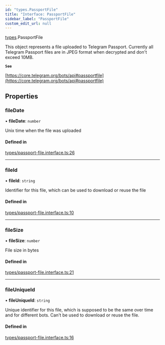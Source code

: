 ```yaml
---
id: "types.PassportFile"
title: "Interface: PassportFile"
sidebar_label: "PassportFile"
custom_edit_url: null
---
```


[types](../modules/types.md).PassportFile

This object represents a file uploaded to Telegram Passport. Currently all
Telegram Passport files are in JPEG format when decrypted and don't exceed 10MB.

**`See`**

[https://core.telegram.org/bots/api#passportfile](https://core.telegram.org/bots/api#passportfile)

## Properties

### fileDate

• **fileDate**: `number`

Unix time when the file was uploaded

#### Defined in

[types/passport-file.interface.ts:26](https://github.com/DeityLamb/telegramjs/blob/32b4cca/packages/common/lib/interfaces/types/passport-file.interface.ts#L26)

___

### fileId

• **fileId**: `string`

Identifier for this file, which can be used to download or reuse the file

#### Defined in

[types/passport-file.interface.ts:10](https://github.com/DeityLamb/telegramjs/blob/32b4cca/packages/common/lib/interfaces/types/passport-file.interface.ts#L10)

___

### fileSize

• **fileSize**: `number`

File size in bytes

#### Defined in

[types/passport-file.interface.ts:21](https://github.com/DeityLamb/telegramjs/blob/32b4cca/packages/common/lib/interfaces/types/passport-file.interface.ts#L21)

___

### fileUniqueId

• **fileUniqueId**: `string`

Unique identifier for this file, which is supposed to be the same over time and
for different bots. Can't be used to download or reuse the file.

#### Defined in

[types/passport-file.interface.ts:16](https://github.com/DeityLamb/telegramjs/blob/32b4cca/packages/common/lib/interfaces/types/passport-file.interface.ts#L16)
